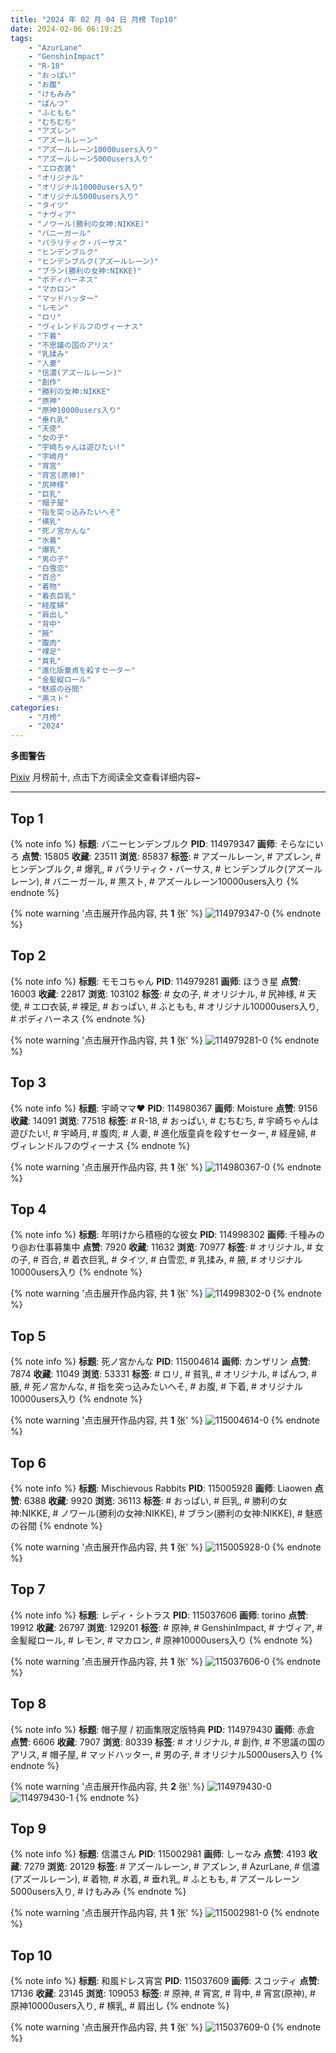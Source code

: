 ```yaml
---
title: "2024 年 02 月 04 日 月榜 Top10"
date: 2024-02-06 06:19:25
tags:
    - "AzurLane"
    - "GenshinImpact"
    - "R-18"
    - "おっぱい"
    - "お腹"
    - "けもみみ"
    - "ぱんつ"
    - "ふともも"
    - "むちむち"
    - "アズレン"
    - "アズールレーン"
    - "アズールレーン10000users入り"
    - "アズールレーン5000users入り"
    - "エロ衣装"
    - "オリジナル"
    - "オリジナル10000users入り"
    - "オリジナル5000users入り"
    - "タイツ"
    - "ナヴィア"
    - "ノワール(勝利の女神:NIKKE)"
    - "バニーガール"
    - "パラリティク・バーサス"
    - "ヒンデンブルク"
    - "ヒンデンブルク(アズールレーン)"
    - "ブラン(勝利の女神:NIKKE)"
    - "ボディハーネス"
    - "マカロン"
    - "マッドハッター"
    - "レモン"
    - "ロリ"
    - "ヴィレンドルフのヴィーナス"
    - "下着"
    - "不思議の国のアリス"
    - "乳揉み"
    - "人妻"
    - "信濃(アズールレーン)"
    - "創作"
    - "勝利の女神:NIKKE"
    - "原神"
    - "原神10000users入り"
    - "垂れ乳"
    - "天使"
    - "女の子"
    - "宇崎ちゃんは遊びたい!"
    - "宇崎月"
    - "宵宮"
    - "宵宮(原神)"
    - "尻神様"
    - "巨乳"
    - "帽子屋"
    - "指を突っ込みたいへそ"
    - "横乳"
    - "死ノ宮かんな"
    - "水着"
    - "爆乳"
    - "男の子"
    - "白雪恋"
    - "百合"
    - "着物"
    - "着衣巨乳"
    - "経産婦"
    - "肩出し"
    - "背中"
    - "腋"
    - "腹肉"
    - "裸足"
    - "貧乳"
    - "進化版童貞を殺すセーター"
    - "金髪縦ロール"
    - "魅惑の谷間"
    - "黒スト"
categories:
    - "月榜"
    - "2024"
---
```


<i class="fa fa-triangle-exclamation"></i>**多图警告**<i class="fa fa-triangle-exclamation"></i>

[Pixiv](https://www.pixiv.net/) 月榜前十, 点击下方阅读全文查看详细内容~

<!-- more -->

---

## Top 1

{% note info %}
**标题**: バニーヒンデンブルク
**PID**: 114979347 **画师**: そらなにいろ
**点赞**: 15805 **收藏**: 23511 **浏览**: 85837
**标签**: # アズールレーン, # アズレン, # ヒンデンブルク, # 爆乳, # パラリティク・バーサス, # ヒンデンブルク(アズールレーン), # バニーガール, # 黒スト, # アズールレーン10000users入り
{% endnote %}

{% note warning '点击展开作品内容, 共 **1** 张' %}
![114979347-0](https://i.pixiv.re/img-original/img/2024/01/08/00/00/53/114979347_p0.png)
{% endnote %}

## Top 2

{% note info %}
**标题**: モモコちゃん
**PID**: 114979281 **画师**: ほうき星
**点赞**: 16003 **收藏**: 22817 **浏览**: 103102
**标签**: # 女の子, # オリジナル, # 尻神様, # 天使, # エロ衣装, # 裸足, # おっぱい, # ふともも, # オリジナル10000users入り, # ボディハーネス
{% endnote %}

{% note warning '点击展开作品内容, 共 **1** 张' %}
![114979281-0](https://i.pixiv.re/img-original/img/2024/01/08/00/00/36/114979281_p0.jpg)
{% endnote %}

## Top 3

{% note info %}
**标题**: 宇崎ママ❤️
**PID**: 114980367 **画师**: Moisture
**点赞**: 9156 **收藏**: 14091 **浏览**: 77518
**标签**: # R-18, # おっぱい, # むちむち, # 宇崎ちゃんは遊びたい!, # 宇崎月, # 腹肉, # 人妻, # 進化版童貞を殺すセーター, # 経産婦, # ヴィレンドルフのヴィーナス
{% endnote %}

{% note warning '点击展开作品内容, 共 **1** 张' %}
![114980367-0](https://i.pixiv.re/img-original/img/2024/01/08/00/21/07/114980367_p0.png)
{% endnote %}

## Top 4

{% note info %}
**标题**: 年明けから積極的な彼女
**PID**: 114998302 **画师**: 千種みのり@お仕事募集中
**点赞**: 7920 **收藏**: 11632 **浏览**: 70977
**标签**: # オリジナル, # 女の子, # 百合, # 着衣巨乳, # タイツ, # 白雪恋, # 乳揉み, # 腋, # オリジナル10000users入り
{% endnote %}

{% note warning '点击展开作品内容, 共 **1** 张' %}
![114998302-0](https://i.pixiv.re/img-original/img/2024/01/08/17/19/12/114998302_p0.jpg)
{% endnote %}

## Top 5

{% note info %}
**标题**: 死ノ宮かんな
**PID**: 115004614 **画师**: カンザリン
**点赞**: 7874 **收藏**: 11049 **浏览**: 53331
**标签**: # ロリ, # 貧乳, # オリジナル, # ぱんつ, # 腋, # 死ノ宮かんな, # 指を突っ込みたいへそ, # お腹, # 下着, # オリジナル10000users入り
{% endnote %}

{% note warning '点击展开作品内容, 共 **1** 张' %}
![115004614-0](https://i.pixiv.re/img-original/img/2024/01/08/20/53/02/115004614_p0.png)
{% endnote %}

## Top 6

{% note info %}
**标题**: Mischievous Rabbits
**PID**: 115005928 **画师**: Liaowen
**点赞**: 6388 **收藏**: 9920 **浏览**: 36113
**标签**: # おっぱい, # 巨乳, # 勝利の女神:NIKKE, # ノワール(勝利の女神:NIKKE), # ブラン(勝利の女神:NIKKE), # 魅惑の谷間
{% endnote %}

{% note warning '点击展开作品内容, 共 **1** 张' %}
![115005928-0](https://i.pixiv.re/img-original/img/2024/01/08/21/27/14/115005928_p0.png)
{% endnote %}

## Top 7

{% note info %}
**标题**: レディ・シトラス
**PID**: 115037606 **画师**: torino
**点赞**: 19912 **收藏**: 26797 **浏览**: 129201
**标签**: # 原神, # GenshinImpact, # ナヴィア, # 金髪縦ロール, # レモン, # マカロン, # 原神10000users入り
{% endnote %}

{% note warning '点击展开作品内容, 共 **1** 张' %}
![115037606-0](https://i.pixiv.re/img-original/img/2024/01/10/00/00/25/115037606_p0.jpg)
{% endnote %}

## Top 8

{% note info %}
**标题**: 帽子屋 / 初画集限定版特典
**PID**: 114979430 **画师**: 赤倉
**点赞**: 6606 **收藏**: 7907 **浏览**: 80339
**标签**: # オリジナル, # 創作, # 不思議の国のアリス, # 帽子屋, # マッドハッター, # 男の子, # オリジナル5000users入り
{% endnote %}

{% note warning '点击展开作品内容, 共 **2** 张' %}
![114979430-0](https://i.pixiv.re/img-original/img/2024/01/08/00/01/24/114979430_p0.jpg)
![114979430-1](https://i.pixiv.re/img-original/img/2024/01/08/00/01/24/114979430_p1.jpg)
{% endnote %}

## Top 9

{% note info %}
**标题**: 信濃さん
**PID**: 115002981 **画师**: しーなみ
**点赞**: 4193 **收藏**: 7279 **浏览**: 20129
**标签**: # アズールレーン, # アズレン, # AzurLane, # 信濃(アズールレーン), # 着物, # 水着, # 垂れ乳, # ふともも, # アズールレーン5000users入り, # けもみみ
{% endnote %}

{% note warning '点击展开作品内容, 共 **1** 张' %}
![115002981-0](https://i.pixiv.re/img-original/img/2024/01/08/20/00/27/115002981_p0.jpg)
{% endnote %}

## Top 10

{% note info %}
**标题**: 和風ドレス宵宮
**PID**: 115037609 **画师**: スコッティ
**点赞**: 17136 **收藏**: 23145 **浏览**: 109053
**标签**: # 原神, # 宵宮, # 背中, # 宵宮(原神), # 原神10000users入り, # 横乳, # 肩出し
{% endnote %}

{% note warning '点击展开作品内容, 共 **1** 张' %}
![115037609-0](https://i.pixiv.re/img-original/img/2024/01/10/00/00/26/115037609_p0.jpg)
{% endnote %}
